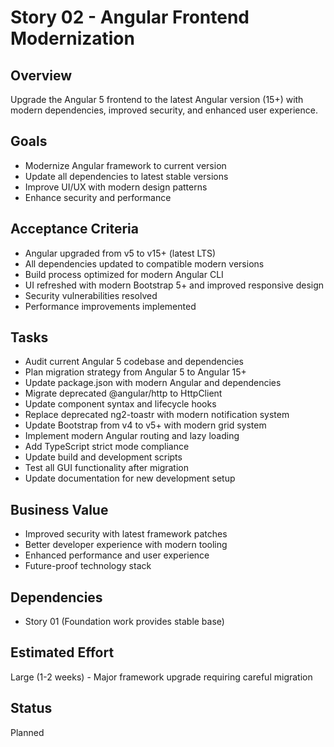 # Story 02 - Angular Frontend Modernization

## Overview
Upgrade the Angular 5 frontend to the latest Angular version (15+) with modern dependencies, improved security, and enhanced user experience.

## Goals
- Modernize Angular framework to current version
- Update all dependencies to latest stable versions
- Improve UI/UX with modern design patterns
- Enhance security and performance

## Acceptance Criteria
- Angular upgraded from v5 to v15+ (latest LTS)
- All dependencies updated to compatible modern versions
- Build process optimized for modern Angular CLI
- UI refreshed with modern Bootstrap 5+ and improved responsive design
- Security vulnerabilities resolved
- Performance improvements implemented

## Tasks
- Audit current Angular 5 codebase and dependencies
- Plan migration strategy from Angular 5 to Angular 15+
- Update package.json with modern Angular and dependencies
- Migrate deprecated @angular/http to HttpClient
- Update component syntax and lifecycle hooks
- Replace deprecated ng2-toastr with modern notification system
- Update Bootstrap from v4 to v5+ with modern grid system
- Implement modern Angular routing and lazy loading
- Add TypeScript strict mode compliance
- Update build and development scripts
- Test all GUI functionality after migration
- Update documentation for new development setup

## Business Value
- Improved security with latest framework patches
- Better developer experience with modern tooling
- Enhanced performance and user experience
- Future-proof technology stack

## Dependencies
- Story 01 (Foundation work provides stable base)

## Estimated Effort
Large (1-2 weeks) - Major framework upgrade requiring careful migration

## Status
Planned
